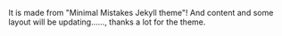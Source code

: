 It is made from "Minimal Mistakes Jekyll theme"! And content and some layout will be updating......, thanks a lot for the theme.
